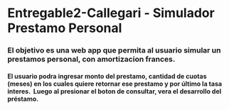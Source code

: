 # Entregable2-Callegari - Simulador Prestamo Personal

### El objetivo es una web app que permita al usuario simular un prestamos personal, con amortizacion frances.

#### El usuario podra ingresar monto del prestamo, cantidad de cuotas (meses) en los cuales quiere retornar ese prestamo y por último la tasa interes.  Luego al presionar el boton de consultar, vera el desarrollo del préstamo.
